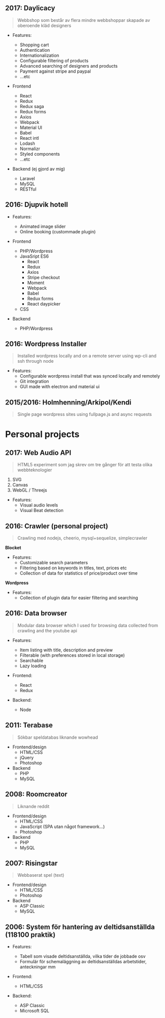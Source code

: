 ## 2017: Daylicacy

> Webbshop som består av flera mindre webbshoppar skapade av oberoende kläd designers

- Features:
	- Shopping cart
	- Authentication
	- Internationalization
	- Configurable filtering of products
	- Advanced searching of designers and products
	- Payment against stripe and paypal
	- ...etc

- Frontend
	- React
	- Redux
	- Redux saga
	- Redux forms
	- Axios
	- Webpack
	- Material UI
	- Babel
	- React intl
	- Lodash
	- Normalizr
	- Styled components
	- ...etc
- Backend (ej gjord av mig)
	- Laravel
	- MySQL
	- RESTful

## 2016: Djupvik hotell

- Features:
	- Animated image slider
	- Online booking (custommade plugin)

- Frontend
	- PHP/Wordpress
	- JavaSript ES6
		- React
		- Redux
		- Axios
		- Stripe checkout
		- Moment
		- Webpack
		- Babel
		- Redux forms
		- React daypicker
	- CSS
- Backend
	- PHP/Wordpress

## 2016: Wordpress Installer

> Installed wordpress locally and on a remote server using wp-cli and ssh through node

- Features:
	- Configurable wordpress install that was synced locally and remotely
	- Git integration
	- GUI made with electron and material ui

## 2015/2016: Holmhenning/Arkipol/Kendi

> Single page wordpress sites using fullpage.js and async requests

# Personal projects

## 2017: Web Audio API

> HTML5 experiment som jag skrev om tre gånger för att testa olika webbteknologier

1. SVG
2. Canvas
3. WebGL / Threejs

- Features:
	- Visual audio levels
	- Visual Beat detection

## 2016: Crawler (personal project)

> Crawling med nodejs, cheerio, mysql+sequelize, simplecrawler

__Blocket__

- Features:
	- Customizable search parameters
	- Filtering based on keywords in titles, text, prices etc
	- Collection of data for statistics of price/product over time

__Wordpress__

- Features:
	- Collection of plugin data for easier filtering and searching

## 2016: Data browser

> Modular data browser which I used for browsing data collected from crawling and the youtube api

- Features:
	- Item listing with title, description and preview
	- Filterable (with preferences stored in local storage)
	- Searchable
	- Lazy loading

- Frontend:
	- React
	- Redux
- Backend:
	- Node

## 2011: Terabase

> Sökbar speldatabas liknande wowhead

- Frontend/design
	- HTML/CSS
	- jQuery
	- Photoshop
- Backend
	- PHP
	- MySQL

## 2008: Roomcreator

> Liknande reddit

- Frontend/design
	- HTML/CSS
	- JavaScript (SPA utan något framework...)
	- Photoshop
- Backend
	- PHP
	- MySQL

## 2007: Risingstar

> Webbaserat spel (text)

- Frontend/design
	- HTML/CSS
	- Photoshop
- Backend
	- ASP Classic
	- MySQL

## 2006: System för hantering av deltidsanställda (118100 praktik)

- Features:
	- Tabell som visade deltidsanställda, vilka tider de jobbade osv
	- Formulär för schemaläggning av deltidsanställdas arbetstider, anteckningar mm

- Frontend:
	- HTML/CSS
- Backend:
	- ASP Classic
	- Microsoft SQL
